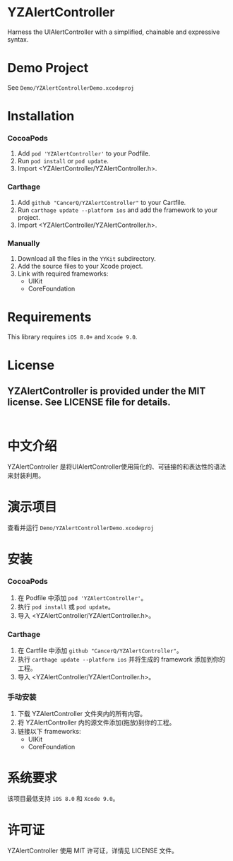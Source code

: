 
YZAlertController
==============

Harness the UIAlertController  with a simplified, chainable and expressive syntax.

Demo Project
==============
See `Demo/YZAlertControllerDemo.xcodeproj`

Installation
==============

### CocoaPods

1. Add `pod 'YZAlertController'` to your Podfile.
2. Run `pod install` or `pod update`.
3. Import \<YZAlertController/YZAlertController.h\>.

### Carthage

1. Add `github "CancerQ/YZAlertController"` to your Cartfile.
2. Run `carthage update --platform ios` and add the framework to your project.
3. Import \<YZAlertController/YZAlertController.h\>.

### Manually

1. Download all the files in the `YYKit` subdirectory.
2. Add the source files to your Xcode project.
3. Link with required frameworks:
    * UIKit
    * CoreFoundation

Requirements
==============
This library requires `iOS 8.0+` and `Xcode 9.0`.

License
==============
YZAlertController is provided under the MIT license. See LICENSE file for details.
<br/><br/>
---
中文介绍
==============
YZAlertController 是将UIAlertController使用简化的、可链接的和表达性的语法来封装利用。

演示项目
==============
查看并运行 `Demo/YZAlertControllerDemo.xcodeproj`

安装
==============

### CocoaPods

1. 在 Podfile 中添加  `pod 'YZAlertController'`。
2. 执行 `pod install` 或 `pod update`。
3. 导入 \<YZAlertController/YZAlertController.h\>。


### Carthage

1. 在 Cartfile 中添加 `github "CancerQ/YZAlertController"`。
2. 执行 `carthage update --platform ios` 并将生成的 framework 添加到你的工程。
3. 导入 \<YZAlertController/YZAlertController.h\>。

### 手动安装

1. 下载 YZAlertController 文件夹内的所有内容。
2. 将 YZAlertController 内的源文件添加(拖放)到你的工程。
3. 链接以下 frameworks:
    * UIKit
    * CoreFoundation

系统要求
==============
该项目最低支持 `iOS 8.0` 和 `Xcode 9.0`。

许可证
==============
YZAlertController 使用 MIT 许可证，详情见 LICENSE 文件。


